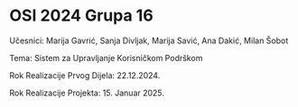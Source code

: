 # OSI 2024 Grupa 16



Učesnici: Marija Gavrić, Sanja Divljak, Marija Savić, Ana Dakić, Milan Šobot

Tema: Sistem za Upravljanje Korisničkom Podrškom

Rok Realizacije Prvog Dijela: 22.12.2024.

Rok Realizacije Projekta: 15. Januar 2025.
